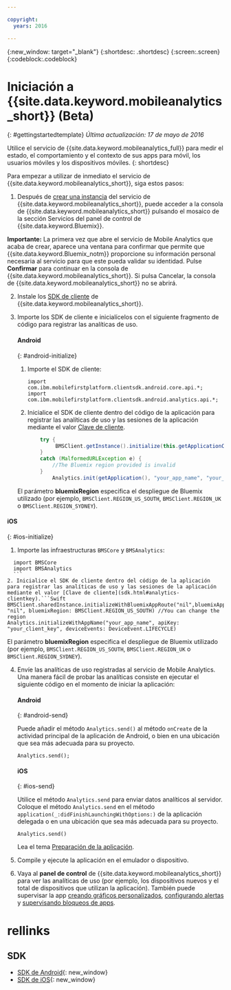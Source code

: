 ```yaml
---

copyright:
  years: 2016

---
```

{:new_window: target="_blank"}
{:shortdesc: .shortdesc}
{:screen:.screen}
{:codeblock:.codeblock}

# Iniciación a {{site.data.keyword.mobileanalytics_short}} (Beta)  

{: #gettingstartedtemplate}
*Última actualización: 17 de mayo de 2016*

Utilice el servicio de {{site.data.keyword.mobileanalytics_full}} para medir el estado, el comportamiento y el contexto de sus apps para móvil, los usuarios móviles y los dispositivos móviles.
{: shortdesc}

Para empezar a utilizar de inmediato el servicio de {{site.data.keyword.mobileanalytics_short}}, siga estos pasos:

1. Después de [crear una instancia](https://console.{DomainName}/docs/services/reqnsi.html#req_instance) del servicio de {{site.data.keyword.mobileanalytics_short}}, puede acceder a la consola de {{site.data.keyword.mobileanalytics_short}} pulsando el mosaico de la sección Servicios del panel de control de {{site.data.keyword.Bluemix}}.

  **Importante:** La primera vez que abre el servicio de Mobile Analytics que acaba de crear, aparece una ventana para confirmar que permite que {{site.data.keyword.Bluemix_notm}} proporcione su información personal necesaria al servicio para que este pueda validar su identidad. Pulse **Confirmar** para continuar en la consola de {{site.data.keyword.mobileanalytics_short}}. Si pulsa Cancelar, la consola de {{site.data.keyword.mobileanalytics_short}} no se abrirá.

2. Instale los [SDK de cliente](install-client-sdk.html) de {{site.data.keyword.mobileanalytics_short}}.

3. Importe los SDK de cliente e inicialícelos con el siguiente fragmento de código para registrar las analíticas de uso.

	#### Android
	{: #android-initialize}
	1. Importe el SDK de cliente:

		```
		import com.ibm.mobilefirstplatform.clientsdk.android.core.api.*;
		import com.ibm.mobilefirstplatform.clientsdk.android.analytics.api.*;
		```
	2. Inicialice el SDK de cliente dentro del código de la aplicación para registrar las analíticas de uso y las sesiones de la aplicación mediante el valor [Clave de cliente](sdk.html#analytics-clientkey).

		```Java
			try {
			     BMSClient.getInstance().initialize(this.getApplicationContext(), "", "", BMSClient.REGION_US_SOUTH);
			}
			catch (MalformedURLException e) {
	            //The Bluemix region provided is invalid
	        }
				Analytics.init(getApplication(), "your_app_name", "your_client_key", Analytics.DeviceEvent.LIFECYCLE);
		```
    El parámetro **bluemixRegion** especifica el despliegue de Bluemix utilizado (por ejemplo, `BMSClient.REGION_US_SOUTH`, `BMSClient.REGION_UK` o `BMSClient.REGION_SYDNEY`).

  #### iOS
  {: #ios-initialize}
  1. Importe las infraestructuras `BMSCore` y `BMSAnalytics`:
  ```
    import BMSCore
    import BMSAnalytics
    ```
  2. Inicialice el SDK de cliente dentro del código de la aplicación para registrar las analíticas de uso y las sesiones de la aplicación mediante el valor [Clave de cliente](sdk.html#analytics-clientkey).```Swift
  BMSClient.sharedInstance.initializeWithBluemixAppRoute("nil",bluemixAppGUID: "nil", bluemixRegion: BMSClient.REGION_US_SOUTH) //You can change the region
  Analytics.initializeWithAppName("your_app_name", apiKey: "your_client_key", deviceEvents: DeviceEvent.LIFECYCLE)
  ```
  El parámetro **bluemixRegion** especifica el despliegue de Bluemix utilizado (por ejemplo, `BMSClient.REGION_US_SOUTH`, `BMSClient.REGION_UK` o `BMSClient.REGION_SYDNEY`).

4. Envíe las analíticas de uso registradas al servicio de Mobile Analytics. Una manera fácil de probar las analíticas consiste en ejecutar el siguiente código en el momento de iniciar la aplicación:

	#### Android
	{: #android-send}

	Puede añadir el método `Analytics.send()` al método `onCreate` de la actividad principal de la aplicación de Android, o bien en una ubicación que sea más adecuada para su proyecto.

	```
	Analytics.send();
	```

	#### iOS
	{: #ios-send}

	Utilice el método `Analytics.send` para enviar datos analíticos al servidor. Coloque el método `Analytics.send` en el método `application(_:didFinishLaunchingWithOptions:)` de la aplicación delegada o en una ubicación que sea más adecuada para su proyecto.

	```
	Analytics.send()
	```

	Lea el tema [Preparación de la aplicación](sdk.html).
5. Compile y ejecute la aplicación en el emulador o dispositivo.

6. Vaya al **panel de control** de {{site.data.keyword.mobileanalytics_short}} para ver las analíticas de uso (por ejemplo, los dispositivos nuevos y el total de dispositivos que utilizan la aplicación). También puede supervisar la app [creando gráficos personalizados](app-monitoring.html#custom-charts), [configurando alertas](app-monitoring.html#alerts) y [supervisando bloqueos de apps](app-monitoring.html#monitor-app-crash).


# rellinks

## SDK
* [SDK de Android](https://github.com/ibm-bluemix-mobile-services/bms-clientsdk-android-analytics){: new_window}  
* [SDK de iOS](https://github.com/ibm-bluemix-mobile-services/bms-clientsdk-swift-analytics){: new_window}
